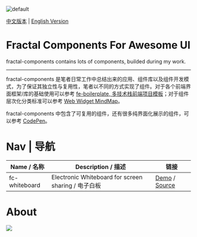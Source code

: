 ![default](https://user-images.githubusercontent.com/5803001/40461033-032dbeae-5f3c-11e8-8556-344bfe8ebefe.png)

[中文版本](./README.md) | [English Version](./REAMDE-en.md)

# Fractal Components For Awesome UI

fractal-components contains lots of components, builded during my work.

---

fractal-components 是笔者日常工作中总结出来的应用、组件库以及组件开发模式，为了保证其独立性与复用性，笔者以不同的方式实现了组件。对于各个前端界面框架/库的基础使用可以参考 [fe-boilerplate, 多技术栈前端项目模板](https://github.com/wxyyxc1992/fe-boilerplate)；对于组件层次化分类标准可以参考 [Web Widget MindMap](https://parg.co/oC3)。

fractal-components 中包含了可复用的组件，还有很多纯界面化展示的组件，可以参考 [CodePen](https://codepen.io/dashboard/)。

# Nav | 导航

| Name / 名称   | Description / 描述                                  | 链接                                                                  |
| ------------- | --------------------------------------------------- | --------------------------------------------------------------------- |
| fc-whiteboard | Electronic Whiteboard for screen sharing / 电子白板 | [Demo](https://n3x0o9wkj.codesandbox.io/) / [Source](./fc-whiteboard) |

# About

![](https://coding.net/u/hoteam/p/Cache/git/raw/master/2017/6/1/fractal-components-icon.png)
